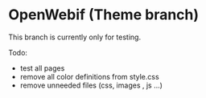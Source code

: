 
OpenWebif (Theme branch)
========================

This branch is currently only for testing.

Todo:
* test all pages
* remove all color definitions from style.css
* remove unneeded files (css, images , js ...)